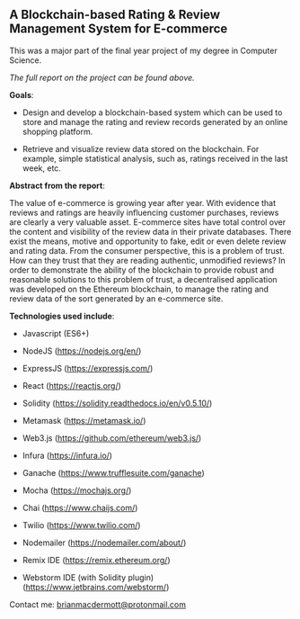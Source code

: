 A Blockchain-based Rating & Review Management System for E-commerce
-------------------------------------------------------------------

This was a major part of the final year project of my degree in Computer Science.

*The full report on the project can be found above.*

__Goals__:
- Design and develop a blockchain-based system which can be used to store and manage the rating
and review records generated by an online shopping platform.

- Retrieve and visualize review data stored on the blockchain. For example, simple statistical
analysis, such as, ratings received in the last week, etc.

__Abstract from the report__:

The value of e-commerce is growing year after year. With evidence that reviews and ratings are
heavily influencing customer purchases, reviews are clearly a very valuable asset. E-commerce sites
have total control over the content and visibility of the review data in their private databases.
There exist the means, motive and opportunity to fake, edit or even delete review and rating
data. From the consumer perspective, this is a problem of trust. How can they trust that they
are reading authentic, unmodified reviews?
In order to demonstrate the ability of the blockchain to provide robust and reasonable solutions
to this problem of trust, a decentralised application was developed on the Ethereum blockchain,
to manage the rating and review data of the sort generated by an e-commerce site.

__Technologies used include__:

- Javascript (ES6+)
- NodeJS (https://nodejs.org/en/)
- ExpressJS (https://expressjs.com/)
- React (https://reactjs.org/)
- Solidity (https://solidity.readthedocs.io/en/v0.5.10/)
- Metamask (https://metamask.io/)
- Web3.js (https://github.com/ethereum/web3.js/)
- Infura (https://infura.io/)
- Ganache (https://www.trufflesuite.com/ganache)
- Mocha (https://mochajs.org/)
- Chai (https://www.chaijs.com/)
- Twilio (https://www.twilio.com/)
- Nodemailer (https://nodemailer.com/about/)

- Remix IDE (https://remix.ethereum.org/)
- Webstorm IDE (with Solidity plugin) (https://www.jetbrains.com/webstorm/)

Contact me: brianmacdermott@protonmail.com
